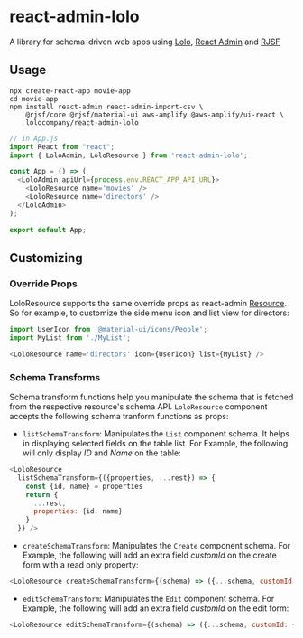 # react-admin-lolo
A library for schema-driven web apps using [Lolo](https://lolo.company), [React Admin](https://github.com/marmelab/react-admin) and [RJSF](https://github.com/rjsf-team/react-jsonschema-form)

## Usage
````
npx create-react-app movie-app
cd movie-app
npm install react-admin react-admin-import-csv \
	@rjsf/core @rjsf/material-ui aws-amplify @aws-amplify/ui-react \
	lolocompany/react-admin-lolo
````

````javascript
// in App.js
import React from "react";
import { LoloAdmin, LoloResource } from 'react-admin-lolo';

const App = () => (
  <LoloAdmin apiUrl={process.env.REACT_APP_API_URL}>
    <LoloResource name='movies' />
    <LoloResource name='directors' />
  </LoloAdmin>
);

export default App;
````

## Customizing

### Override Props

LoloResource supports the same override props as react-admin [Resource](https://marmelab.com/react-admin/Resource.html#the-resource-component). So for example, to customize the side menu icon and list view for directors:

````javascript
import UserIcon from '@material-ui/icons/People';
import MyList from './MyList';

<LoloResource name='directors' icon={UserIcon} list={MyList} />
````

### Schema Transforms

Schema transform functions help you manipulate the schema that is fetched from the respective resource's schema API. `LoloResource` component accepts the following schema tranform functions as props:

- `listSchemaTransform`: Manipulates the `List` component schema. It helps in displaying selected fields on the table list. For Example, the following will only display *ID* and *Name* on the table:

```javascript
<LoloResource 
  listSchemaTransform={({properties, ...rest}) => {
    const {id, name} = properties
    return {
      ...rest,
      properties: {id, name}
    }
  }} />
```

- `createSchemaTransform`: Manipulates the `Create` component schema. For Example, the following will add an extra field *customId* on the create form with a read only property:

```javascript
<LoloResource createSchemaTransform={(schema) => ({...schema, customId: {type: 'string', readOnly: true}})} />
```

- `editSchemaTransform`: Manipulates the `Edit` component schema. For Example, the following will add an extra field *customId* on the edit form:

```javascript
<LoloResource editSchemaTransform={(schema) => ({...schema, customId: {type: 'string'}}})} />
```

